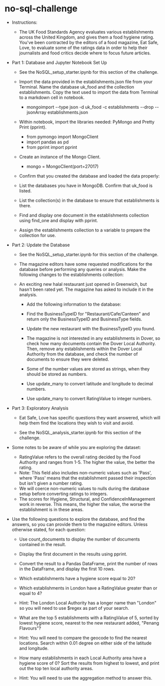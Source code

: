 # no-sql-challenge

* Instructions:
    * The UK Food Standards Agency evaluates various establishments across the United Kingdom, and gives them a food hygiene rating. You've been contracted by the editors of a food magazine, Eat Safe, Love, to evaluate some of the ratings data in order to help their journalists and food critics decide where to focus future articles.

* Part 1: Database and Jupyter Notebook Set Up
    * See the NoSQL_setup_starter.ipynb for this section of the challenge.

    * Import the data provided in the establishments.json file from your Terminal. Name the database uk_food and the collection establishments. Copy the text used to import the data from Terminal to a markdown cell in notebook.

        * mongoimport --type json -d uk_food -c establishments --drop --jsonArray establishments.json

    * Within notebook, import the libraries needed: PyMongo and Pretty Print (pprint).

        * from pymongo import MongoClient
        * import pandas as pd
        * from pprint import pprint

    * Create an instance of the Mongo Client.
        * mongo = MongoClient(port=27017)

    * Confirm that you created the database and loaded the data properly:

    * List the databases you have in MongoDB. Confirm that uk_food is listed.
    * List the collection(s) in the database to ensure that establishments is there.
    * Find and display one document in the establishments collection using find_one and display with pprint.
    * Assign the establishments collection to a variable to prepare the collection for use.

* Part 2: Update the Database
    * See the NoSQL_setup_starter.ipynb for this section of the challenge.

    * The magazine editors have some requested modifications for the database before performing any queries or analysis. Make the following changes to the establishments collection:

    * An exciting new halal restaurant just opened in Greenwich, but hasn't been rated yet. The magazine has asked to include it in the analysis. 

        * Add the following information to the database:

        * Find the BusinessTypeID for "Restaurant/Cafe/Canteen" and return only the BusinessTypeID and BusinessType fields.

        * Update the new restaurant with the BusinessTypeID you found.

        * The magazine is not interested in any establishments in Dover, so check how many documents contain the Dover Local Authority. Then, remove any establishments within the Dover Local Authority from the database, and check the number of documents to ensure they were deleted.

        * Some of the number values are stored as strings, when they should be stored as numbers.

        * Use update_many to convert latitude and longitude to decimal numbers.
        * Use update_many to convert RatingValue to integer numbers.

* Part 3: Exploratory Analysis
    * Eat Safe, Love has specific questions they want answered, which will help them find the locations they wish to visit and avoid.

    * See the NoSQL_analysis_starter.ipynb for this section of the challenge.

* Some notes to be aware of while you are exploring the dataset:
    * RatingValue refers to the overall rating decided by the Food Authority and ranges from 1-5. The higher the value, the better the rating.
    * Note: This field also includes non-numeric values such as 'Pass', where 'Pass' means that the establishment passed their inspection but isn't given a number rating. 
    * We will coerce non-numeric values to nulls during the database setup before converting ratings to integers.
    * The scores for Hygiene, Structural, and ConfidenceInManagement work in reverse. This means, the higher the value, the worse the establishment is in these areas.

* Use the following questions to explore the database, and find the answers, so you can provide them to the magazine editors. Unless otherwise stated, for each question:

    * Use count_documents to display the number of documents contained in the result.

    * Display the first document in the results using pprint.

    * Convert the result to a Pandas DataFrame, print the number of rows in the DataFrame, and display the first 10 rows.

    * Which establishments have a hygiene score equal to 20?

    * Which establishments in London have a RatingValue greater than or equal to 4?

    * Hint: The London Local Authority has a longer name than "London" so you will need to use $regex as part of your search.

    * What are the top 5 establishments with a RatingValue of 5, sorted by lowest hygiene score, nearest to the new restaurant added, "Penang Flavours"?

    * Hint: You will need to compare the geocode to find the nearest locations. Search within 0.01 degree on either side of the latitude and longitude.

    * How many establishments in each Local Authority area have a hygiene score of 0? Sort the results from highest to lowest, and print out the top ten local authority areas.

    * Hint: You will need to use the aggregation method to answer this.


